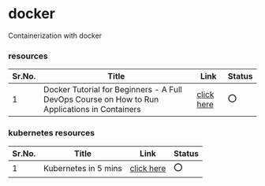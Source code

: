# docker
Containerization with docker 

### resources
Sr.No. | Title | Link | Status
------ | ----- | ---- | ----------
1 | Docker Tutorial for Beginners - A Full DevOps Course on How to Run Applications in Containers | [click here](https://www.youtube.com/watch?v=fqMOX6JJhGo) | :o:


### kubernetes resources
Sr.No. | Title | Link | Status
------ | ----- | ---- | ----------
1 | Kubernetes in 5 mins | [click here](https://i.ytimg.com/an_webp/PH-2FfFD2PU/mqdefault_6s.webp?du=3000&sqp=CI6DoPIF&rs=AOn4CLC6Aqe0jPhfZHd8d9HdH3LwL0ovvw) | :o:
